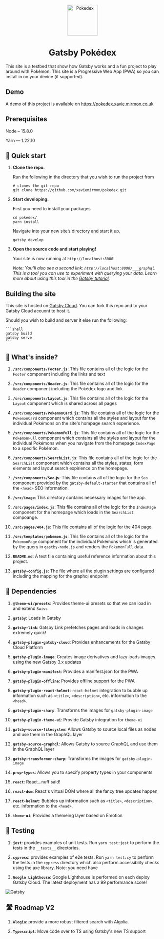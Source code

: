 <p align="center">
  <a href="https://pokedex.xavie.mirmon.co.uk" target="_blank">
    <img alt="Pokedex" src="https://pokedex.xavie.mirmon.co.uk/Pokedex_logo.png" height="100" />
  </a>
</p>
<h1 align="center">
  Gatsby Pokédex
</h1>

This site is a testbed that show how Gatsby works and a fun project to play around with Pokémon.  This site is a Progressive Web App (PWA) so you can install in on your device (if supported).

## Demo

A demo of this project is available on <a href="https://pokedex.xavie.mirmon.co.uk" target="_blank">https://pokedex.xavie.mirmon.co.uk</a>

## Prerequisites 

Node – 15.8.0

Yarn — 1.22.10

## 🚀 Quick start

1.  **Clone the repo.**

    Run the following in the directory that you wish to run the project from

    ```shell
    # clones the git repo
    git clone https://github.com/xaviemirmon/pokedex.git
    ```

1.  **Start developing.**

    First you need to install your packages

    ```shell
    cd pokedex/
    yarn install
    ```

    Navigate into your new site’s directory and start it up.

    ```shell
    gatsby develop
    ```

1.  **Open the source code and start playing!**

    Your site is now running at `http://localhost:8000`!

    _Note: You'll also see a second link: _`http://localhost:8000/___graphql`_. This is a tool you can use to experiment with querying your data. Learn more about using this tool in the [Gatsby tutorial](https://www.gatsbyjs.com/tutorial/part-five/#introducing-graphiql)._

## Building the site

This site is hosted on [Gatsby Cloud](https://www.gatsbyjs.com/cloud/).  You can fork this repo and to your Gatsby Cloud accuont to host it.

Should you wish to build and server it else run the following:

    ```shell
    gatsby build 
    gatsby serve
    ```

## 🧐 What's inside?

1.  **`/src/components/Footer.js`**: This file contains all of the logic for the `Footer` component including the links and text

2.   **`/src/components/Header.js`**: This file contains all of the logic for the `Header` component including the Pokédex logo and link

3.  **`/src/components/Layout.js`**: This file contains all of the logic for the `Layout` component which is shared across all pages

4.  **`/src/components/PokemonCard.js`**: This file contains all of the logic for the `PokemonCard` component which contains all the styles and layout for the individual Pokémons on the site's hompage search experience.

5.  **`/src/components/PokemonFull.js`**: This file contains all of the logic for the `PokemonFull` component which contains all the styles and layout for the individual Pokémons when you navigate from the homepage `IndexPage` to a specific Pokémon.

6.  **`/src/components/SearchList.js`**: This file contains all of the logic for the `SearchList` component which contains all the styles, states, form elements and layout search expirience on the homepage.

7.  **`/src/components/Seo`.js**: This file contains all of the logic for the `Seo` component provided by the `gatsby-default-starter` that contains all of the `<head>` SEO information.

8.  **`/src/image`**: This directory contains necessary images for the app.

9.  **`/src/pages/index.js`**: This file contains all of the logic for the `IndexPage` component for the homepage which loads in the `SearchList` compoange.

10. **`/src/pages/404.js`**: This file contains all of the logic for the 404 page.

11. **`/src/templates/pokemon.js`**: This file contains all of the logic for the `PokemonPage` component for the individual Pokémons which is generated by the query in `gastby-node.js` and renders the `PokemonFull` data.

12. **`README.md`**: A text file containing useful reference information about this project.

13. **`gatsby-config.js`**: The file where all the plugin settings are configured including the mapping for the graphql endpoint


## 🔗 Dependencies

1.  **`@theme-ui/presets`**: Provides theme-ui presets so that we can load in and extend `Swiss`

2.  **`gatsby`**: Loads in Gatsby

3.  **`gatsby-link`**: Gatsby Link prefetches pages and loads in changes extremely quick!

4.  **`gatsby-plugin-gatsby-cloud`**: Provides enhancements for the Gatsby Cloud Platform

5.  **`gatsby-plugin-image`**: Creates image derivatives and lazy loads images using the new Gatsby 3.x updates

6.  **`gatsby-plugin-manifest`**: Provides a manifest.json for the PWA

7.  **`gatsby-plugin-offline`**: Provides offline support for the PWA

7.  **`gatsby-plugin-react-helmet`**: `react-helmet` integration to bubble up information such as `<title>`, `<description>`, etc. information to the `<head>`.

8.  **`gatsby-plugin-sharp`**: Transforms the images for `gatsby-plugin-image`

9.  **`gatsby-plugin-theme-ui`**: Provide Gatsby integration for `theme-ui`

10.  **`gatsby-source-filesystem`**: Allows Gatsby to source local files as nodes and use them in the GraphQL layer

11.  **`gatsby-source-graphql`**: Allows Gatsby to source GraphQL and use them in the GraphQL layer

12.  **`gatsby-transformer-sharp`**: Transforms the images for `gatsby-plugin-image`

13.  **`prop-types`**: Allows you to specify property types in your components

14.  **`react`**: React...nuff said!

15.  **`react-dom`**: React's virtual DOM where all the fancy tree updates happen

16.  **`react-helmet`**: Bubbles up information such as `<title>`, `<description>`, etc. information to the `<head>`.

17.  **`theme-ui`**: Provides a themeing layer based on Emotion

## 🧪 Testing

1.  **`jest`**: provides examples of unit tests.  Run `yarn test:jest` to perform the tests in the `__tests__` directories.

2.  **`cypress`**: provides examples of e2e tests.  Run `yarn test:cy` to perform the tests in the `cypress` directory which also perform accessiblity checks using the axe library. Note: you need have 

3.  **`Google Lighthouse`**: Google Lighthouse is performed on each deploy Gatsby Cloud.  The latest deployment has a 99 performance score! 
<img alt="Gatsby" src="https://pokedex.xavie.mirmon.co.uk/Lighthouse.png" />

## 🛣 Roadmap V2

1.  **`Alogia`**: provide a more robust filtered search with Algolia.

2.  **`Typescript`**: Move code over to TS using Gatsby's new TS support

